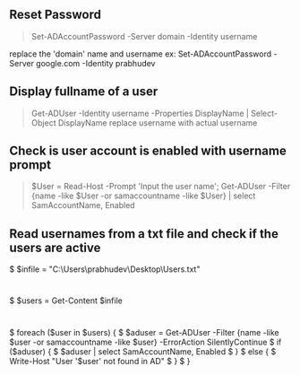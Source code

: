 ## Reset Password
>Set-ADAccountPassword -Server domain -Identity username

replace the 'domain' name and username ex: Set-ADAccountPassword -Server google.com -Identity prabhudev

## Display fullname of a user 
>Get-ADUser -Identity username -Properties DisplayName | Select-Object DisplayName
replace username with actual username

## Check is user account is enabled with username prompt
>$User = Read-Host -Prompt 'Input the user name'; Get-ADUser -Filter {name -like $User -or samaccountname -like $User} | select SamAccountName, Enabled

## Read usernames from a txt file and check if the users are active
$ $infile = "C:\Users\prabhudev\Desktop\Users.txt"
#
$ $users = Get-Content $infile  
#
$ foreach ($user in $users) { 
$ $aduser = Get-ADUser -Filter {name -like $user -or samaccountname -like $user} -ErrorAction SilentlyContinue
$ if ($aduser) {
$  $aduser | select SamAccountName, Enabled
$ } 
$ else { 
$  Write-Host "User '$user' not found in AD"
$  }
$ }
